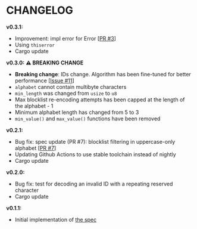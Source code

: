# CHANGELOG

**v0.3.1:**
- Improvement: impl error for Error [[PR #3](https://github.com/sqids/sqids-rust/pull/3)]
- Using `thiserror`
- Cargo update

**v0.3.0:** **⚠️ BREAKING CHANGE**
- **Breaking change**: IDs change. Algorithm has been fine-tuned for better performance [[Issue #11](https://github.com/sqids/sqids-spec/issues/11)]
- `alphabet` cannot contain multibyte characters
- `min_length` was changed from `usize` to `u8`
- Max blocklist re-encoding attempts has been capped at the length of the alphabet - 1
- Minimum alphabet length has changed from 5 to 3
- `min_value()` and `max_value()` functions have been removed

**v0.2.1:**
- Bug fix: spec update (PR #7): blocklist filtering in uppercase-only alphabet [[PR #7](https://github.com/sqids/sqids-spec/pull/7)]
- Updating Github Actions to use stable toolchain instead of nightly
- Cargo update

**v0.2.0:**
- Bug fix: test for decoding an invalid ID with a repeating reserved character
- Cargo update

**v0.1.1:**
- Initial implementation of [the spec](https://github.com/sqids/sqids-spec)